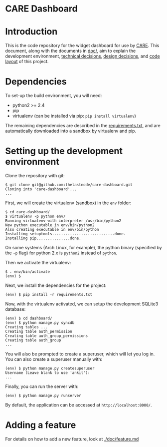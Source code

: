 # CARE Dashboard

# Introduction

This is the code repository for the widget dashboard for use by
[CARE](http://edu.care.org/default.aspx). This document, along with
the documents in
[doc/](https://github.com/thelastnode/care-dashboard/tree/master/doc),
aim to explain the development environment, [technical
decisions](https://github.com/thelastnode/care-dashboard/blob/master/doc/technical.md),
[design
decisions](https://github.com/thelastnode/care-dashboard/blob/master/doc/design.md),
and [code
layout](https://github.com/thelastnode/care-dashboard/blob/master/doc/layout.md)
of this project.

# Dependencies

To set-up the build environment, you will need:

- python2 >= 2.4
- pip
- virtualenv (can be installed via pip: `pip install virtualenv`)

The remaining dependencies are described in the
[requirements.txt](./requirements.txt), and are automatically
downloaded into a sandbox by virtualenv and pip.

# Setting up the development environment

Clone the repository with git:

    $ git clone git@github.com:thelastnode/care-dashboard.git
    Cloning into 'care-dashboard'...
    ...

First, we will create the virtualenv (sandbox) in the `env` folder:

    $ cd care-dashboard/
    $ virtualenv -p python env/
    Running virtualenv with interpreter /usr/bin/python2
    New python executable in env/bin/python2
    Also creating executable in env/bin/python
    Installing setuptools............................done.
    Installing pip...............done.

On some systems (Arch Linux, for example), the python binary
(specified by the `-p` flag) for python 2.x is `python2` instead of
`python`.
    
Then we activate the virtualenv:

    $ . env/bin/activate
    (env) $
    
Next, we install the dependencies for the project:

    (env) $ pip install -r requirements.txt

Now, with the virtualenv activated, we can setup the development
SQLite3 database:

    (env) $ cd dashboard/
    (env) $ python manage.py syncdb
    Creating tables ...
    Creating table auth_permission
    Creating table auth_group_permissions
    Creating table auth_group
    ...

You will also be prompted to create a superuser, which will let you
log in. You can also create a superuser manually with:

    (env) $ python manage.py createsuperuser
    Username (Leave blank to use 'ankit'): 
    ...

Finally, you can run the server with:

    (env) $ python manage.py runserver

By default, the application can be accessed at
`http://localhost:8000/`.

# Adding a feature

For details on how to add a new feature, look at
[./doc/feature.md](https://github.com/thelastnode/care-dashboard/blob/master/doc/feature.md)

